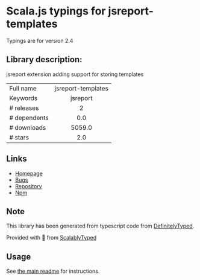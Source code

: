 
# Scala.js typings for jsreport-templates

Typings are for version 2.4

## Library description:
jsreport extension adding support for storing templates

|                    |                 |
| ------------------ | :-------------: |
| Full name          | jsreport-templates |
| Keywords           | jsreport |
| # releases         | 2 |
| # dependents       | 0.0 |
| # downloads        | 5059.0 |
| # stars            | 2.0 |

## Links
- [Homepage](https://github.com/jsreport/jsreport-templates)
- [Bugs](https://github.com/jsreport/jsreport-templates/issues)
- [Repository](https://github.com/jsreport/jsreport-templates)
- [Npm](https://www.npmjs.com/package/jsreport-templates)
    


## Note
This library has been generated from typescript code from [DefinitelyTyped](https://definitelytyped.org).

Provided with :purple_heart: from [ScalablyTyped](https://github.com/oyvindberg/ScalablyTyped)

## Usage
See [the main readme](../../readme.md) for instructions.


